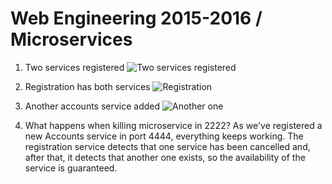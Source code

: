 # Web Engineering 2015-2016 / Microservices

1. Two services registered
![Two services registered](http://imgur.com/xjjveBI "Two services registered")

2. Registration has both services
![Registration](http://imgur.com/hS4vB7V "Registration has both services")

3. Another accounts service added
![Another one](http://imgur.com/MfGwvdj "New accounts added with no problem")

4. What happens when killing microservice in 2222?
As we've registered a new Accounts service in port 4444, everything keeps working. The registration service detects that one service has been cancelled and, after that, it detects that another one exists, so the availability of the service is guaranteed.
